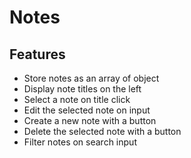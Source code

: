 # Notes

## Features

- Store notes as an array of object
- Display note titles on the left
- Select a note on title click
- Edit the selected note on input
- Create a new note with a button
- Delete the selected note with a button
- Filter notes on search input
